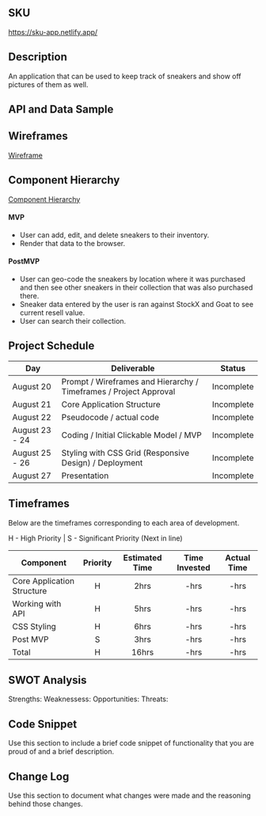 ## SKU

https://sku-app.netlify.app/

## Description

An application that can be used to keep track of sneakers and show off pictures of them as well.

## API and Data Sample


## Wireframes

[Wireframe](https://whimsical.com/the-collection-HtbDfNPCDtjbmHBEGMdsU3)

## Component Hierarchy

[Component Hierarchy](https://whimsical.com/f5ce8059-59d1-4be5-8d98-71bed6a9e091)

#### MVP 

- User can add, edit, and delete sneakers to their inventory.
- Render that data to the browser.



#### PostMVP  

- User can geo-code the sneakers by location where it was purchased and then see other sneakers in their collection that was also purchased there.
- Sneaker data entered by the user is ran against StockX and Goat to see current resell value.
- User can search their collection.

## Project Schedule

|  Day | Deliverable | Status
|---|---| ---|
|August 20| Prompt / Wireframes and Hierarchy / Timeframes / Project Approval | Incomplete
|August 21| Core Application Structure | Incomplete
|August 22| Pseudocode / actual code | Incomplete
|August 23 - 24| Coding / Initial Clickable Model / MVP | Incomplete
|August 25 - 26| Styling with CSS Grid (Responsive Design) / Deployment | Incomplete
|August 27| Presentation | Incomplete


## Timeframes

Below are the timeframes corresponding to each area of development. 

H - High Priority | 
S - Significant Priority (Next in line)

| Component | Priority | Estimated Time | Time Invested | Actual Time |
| --- | :---: |  :---: | :---: | :---: |
| Core Application Structure | H | 2hrs| -hrs | -hrs |
| Working with API | H | 5hrs| -hrs | -hrs |
| CSS Styling | H | 6hrs| -hrs | -hrs |
| Post MVP | S | 3hrs| -hrs | -hrs |
| Total | H | 16hrs| -hrs | -hrs |


## SWOT Analysis

Strengths: 
Weaknessess: 
Opportunities: 
Threats:

## Code Snippet

Use this section to include a brief code snippet of functionality that you are proud of and a brief description.  


## Change Log
 Use this section to document what changes were made and the reasoning behind those changes.